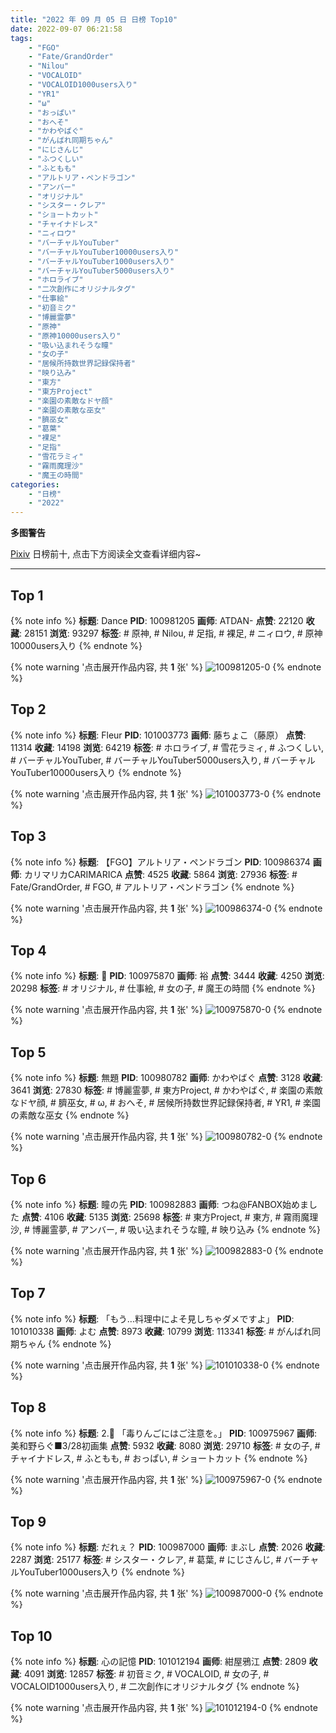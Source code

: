 ```yaml
---
title: "2022 年 09 月 05 日 日榜 Top10"
date: 2022-09-07 06:21:58
tags:
    - "FGO"
    - "Fate/GrandOrder"
    - "Nilou"
    - "VOCALOID"
    - "VOCALOID1000users入り"
    - "YR1"
    - "ω"
    - "おっぱい"
    - "おへそ"
    - "かわやばぐ"
    - "がんばれ同期ちゃん"
    - "にじさんじ"
    - "ふつくしい"
    - "ふともも"
    - "アルトリア・ペンドラゴン"
    - "アンバー"
    - "オリジナル"
    - "シスター・クレア"
    - "ショートカット"
    - "チャイナドレス"
    - "ニィロウ"
    - "バーチャルYouTuber"
    - "バーチャルYouTuber10000users入り"
    - "バーチャルYouTuber1000users入り"
    - "バーチャルYouTuber5000users入り"
    - "ホロライブ"
    - "二次創作にオリジナルタグ"
    - "仕事絵"
    - "初音ミク"
    - "博麗霊夢"
    - "原神"
    - "原神10000users入り"
    - "吸い込まれそうな瞳"
    - "女の子"
    - "居候所持数世界記録保持者"
    - "映り込み"
    - "東方"
    - "東方Project"
    - "楽園の素敵なドヤ顔"
    - "楽園の素敵な巫女"
    - "臍巫女"
    - "葛葉"
    - "裸足"
    - "足指"
    - "雪花ラミィ"
    - "霧雨魔理沙"
    - "魔王の時間"
categories:
    - "日榜"
    - "2022"
---
```


<i class="fa fa-triangle-exclamation"></i>**多图警告**<i class="fa fa-triangle-exclamation"></i>

[Pixiv](https://www.pixiv.net/) 日榜前十, 点击下方阅读全文查看详细内容~

<!-- more -->

---

## Top 1

{% note info %}
**标题**: Dance
**PID**: 100981205 **画师**: ATDAN-
**点赞**: 22120 **收藏**: 28151 **浏览**: 93297
**标签**: # 原神, # Nilou, # 足指, # 裸足, # ニィロウ, # 原神10000users入り
{% endnote %}

{% note warning '点击展开作品内容, 共 **1** 张' %}
![100981205-0](https://i.pixiv.re/img-original/img/2022/09/04/13/10/09/100981205_p0.jpg)
{% endnote %}

## Top 2

{% note info %}
**标题**: Fleur
**PID**: 101003773 **画师**: 藤ちょこ（藤原）
**点赞**: 11314 **收藏**: 14198 **浏览**: 64219
**标签**: # ホロライブ, # 雪花ラミィ, # ふつくしい, # バーチャルYouTuber, # バーチャルYouTuber5000users入り, # バーチャルYouTuber10000users入り
{% endnote %}

{% note warning '点击展开作品内容, 共 **1** 张' %}
![101003773-0](https://i.pixiv.re/img-original/img/2022/09/05/00/00/13/101003773_p0.png)
{% endnote %}

## Top 3

{% note info %}
**标题**: 【FGO】アルトリア・ペンドラゴン
**PID**: 100986374 **画师**: カリマリカCARIMARICA
**点赞**: 4525 **收藏**: 5864 **浏览**: 27936
**标签**: # Fate/GrandOrder, # FGO, # アルトリア・ペンドラゴン
{% endnote %}

{% note warning '点击展开作品内容, 共 **1** 张' %}
![100986374-0](https://i.pixiv.re/img-original/img/2022/09/04/12/20/21/100986374_p0.png)
{% endnote %}

## Top 4

{% note info %}
**标题**: 🐼
**PID**: 100975870 **画师**: 裕
**点赞**: 3444 **收藏**: 4250 **浏览**: 20298
**标签**: # オリジナル, # 仕事絵, # 女の子, # 魔王の時間
{% endnote %}

{% note warning '点击展开作品内容, 共 **1** 张' %}
![100975870-0](https://i.pixiv.re/img-original/img/2022/09/04/00/00/03/100975870_p0.jpg)
{% endnote %}

## Top 5

{% note info %}
**标题**: 無題
**PID**: 100980782 **画师**: かわやばぐ
**点赞**: 3128 **收藏**: 3641 **浏览**: 27830
**标签**: # 博麗霊夢, # 東方Project, # かわやばぐ, # 楽園の素敵なドヤ顔, # 臍巫女, # ω, # おへそ, # 居候所持数世界記録保持者, # YR1, # 楽園の素敵な巫女
{% endnote %}

{% note warning '点击展开作品内容, 共 **1** 张' %}
![100980782-0](https://i.pixiv.re/img-original/img/2022/09/04/04/33/41/100980782_p0.jpg)
{% endnote %}

## Top 6

{% note info %}
**标题**: 瞳の先
**PID**: 100982883 **画师**: つね@FANBOX始めました
**点赞**: 4106 **收藏**: 5135 **浏览**: 25698
**标签**: # 東方Project, # 東方, # 霧雨魔理沙, # 博麗霊夢, # アンバー, # 吸い込まれそうな瞳, # 映り込み
{% endnote %}

{% note warning '点击展开作品内容, 共 **1** 张' %}
![100982883-0](https://i.pixiv.re/img-original/img/2022/09/04/08/41/20/100982883_p0.png)
{% endnote %}

## Top 7

{% note info %}
**标题**: 「もう…料理中によそ見しちゃダメですよ」
**PID**: 101010338 **画师**: よむ
**点赞**: 8973 **收藏**: 10799 **浏览**: 113341
**标签**: # がんばれ同期ちゃん
{% endnote %}

{% note warning '点击展开作品内容, 共 **1** 张' %}
![101010338-0](https://i.pixiv.re/img-original/img/2022/09/05/08/05/46/101010338_p0.png)
{% endnote %}

## Top 8

{% note info %}
**标题**: 2.🍎 「毒りんごにはご注意を。」
**PID**: 100975967 **画师**: 美和野らぐ■3/28初画集
**点赞**: 5932 **收藏**: 8080 **浏览**: 29710
**标签**: # 女の子, # チャイナドレス, # ふともも, # おっぱい, # ショートカット
{% endnote %}

{% note warning '点击展开作品内容, 共 **1** 张' %}
![100975967-0](https://i.pixiv.re/img-original/img/2022/09/04/00/00/22/100975967_p0.png)
{% endnote %}

## Top 9

{% note info %}
**标题**: だれぇ？
**PID**: 100987000 **画师**: まぶし
**点赞**: 2026 **收藏**: 2287 **浏览**: 25177
**标签**: # シスター・クレア, # 葛葉, # にじさんじ, # バーチャルYouTuber1000users入り
{% endnote %}

{% note warning '点击展开作品内容, 共 **1** 张' %}
![100987000-0](https://i.pixiv.re/img-original/img/2022/09/04/12/57/53/100987000_p0.jpg)
{% endnote %}

## Top 10

{% note info %}
**标题**: 心の記憶
**PID**: 101012194 **画师**: 紺屋鴉江
**点赞**: 2809 **收藏**: 4091 **浏览**: 12857
**标签**: # 初音ミク, # VOCALOID, # 女の子, # VOCALOID1000users入り, # 二次創作にオリジナルタグ
{% endnote %}

{% note warning '点击展开作品内容, 共 **1** 张' %}
![101012194-0](https://i.pixiv.re/img-original/img/2022/09/05/11/07/58/101012194_p0.jpg)
{% endnote %}
